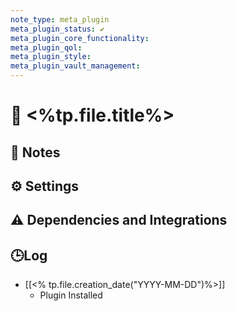 ```yaml
---
note_type: meta_plugin
meta_plugin_status: ✔️
meta_plugin_core_functionality:
meta_plugin_qol:
meta_plugin_style:
meta_plugin_vault_management:
---
```

# 🔌 <%tp.file.title%>


## 📝 Notes


## ⚙️ Settings


## ⚠️ Dependencies and Integrations


## 🕒Log

- [[<% tp.file.creation_date("YYYY-MM-DD")%>]]
	- Plugin Installed